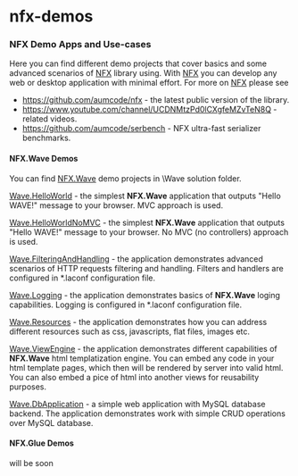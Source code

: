 # nfx-demos

<h3>NFX Demo Apps and Use-cases</h3>

Here you can find different demo projects that cover basics and some advanced scenarios of <a href="https://github.com/aumcode/nfx">NFX</a> library using. With <a href="https://github.com/aumcode/nfx">NFX</a> you can develop any web or desktop application with minimal effort. For more on <a href="https://github.com/aumcode/nfx">NFX</a> please see
<br/>
<ul>
<li><a href="https://github.com/aumcode/nfx">https://github.com/aumcode/nfx</a> - the latest public version of the library.</li>
<li><a href="https://www.youtube.com/channel/UCDNMtzPd0lCXgfeMZvTeN8Q">https://www.youtube.com/channel/UCDNMtzPd0lCXgfeMZvTeN8Q</a> - related videos.</li>
<li><a href="https://github.com/aumcode/serbench">https://github.com/aumcode/serbench</a> - NFX ultra-fast serializer benchmarks.</li>
</ul>

<h4>
NFX.Wave Demos
</h4>

You can find <a href="https://github.com/aumcode/nfx/tree/master/Source/NFX.Wave">NFX.Wave</a> demo projects in \Wave solution folder.

<a href="https://github.com/aumcode/nfx-demos/tree/master/Wave/Wave.HelloWorld">Wave.HelloWorld</a> - the simplest <b>NFX.Wave</b> application that outputs "Hello WAVE!" message to your browser. MVC approach is used.

<a href="https://github.com/aumcode/nfx-demos/tree/master/Wave/Wave.HelloWorldNoMVC">Wave.HelloWorldNoMVC</a> - the simplest <b>NFX.Wave</b> application that outputs "Hello WAVE!" message to your browser. No MVC (no controllers) approach is used.

<a href="https://github.com/aumcode/nfx-demos/tree/master/Wave/Wave.FilteringAndHandling">Wave.FilteringAndHandling</a> - the application demonstrates advanced scenarios of HTTP requests filtering and handling. Filters and handlers are configured in *.laconf configuration file.

<a href="https://github.com/aumcode/nfx-demos/tree/master/Wave/Wave.Logging">Wave.Logging</a> - the application demonstrates basics of <b>NFX.Wave</b> loging capabilities. Logging is configured in *.laconf configuration file.

<a href="https://github.com/aumcode/nfx-demos/tree/master/Wave/Wave.Resources">Wave.Resources</a> - the application demonstrates how you can address different resources such as css, javascripts, flat files, images etc.

<a href="https://github.com/aumcode/nfx-demos/tree/master/Wave/Wave.ViewEngine">Wave.ViewEngine</a> - the application demonstrates different capabilities of <b>NFX.Wave</b> html templatization engine. You can embed any code in your html template pages, which then will be rendered by server into valid html. You can also embed a pice of html into another views for reusability purposes.

<a href="https://github.com/aumcode/nfx-demos/tree/master/Wave/Wave.DbApplication">Wave.DbApplication</a> - a simple web application with MySQL database backend. The application demonstrates work with simple CRUD operations over MySQL database.

<h4>
NFX.Glue Demos
</h4>

will be soon
